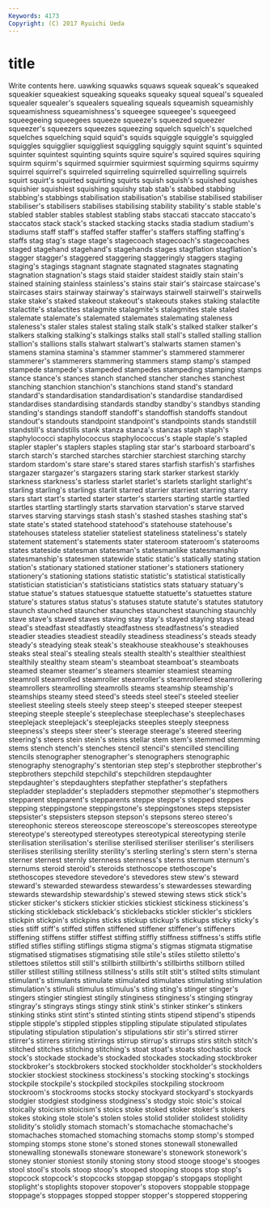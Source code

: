 ```yaml
---
Keywords: 4173 
Copyright: (C) 2017 Ryuichi Ueda
---
```


# title

Write contents here.
uawking squawks squaws squeak squeak's squeaked
squeakier squeakiest squeaking squeaks squeaky squeal squeal's squealed squealer squealer's
squealers squealing squeals squeamish squeamishly squeamishness squeamishness's squeegee squeegee's squeegeed
squeegeeing squeegees squeeze squeeze's squeezed squeezer squeezer's squeezers squeezes squeezing
squelch squelch's squelched squelches squelching squid squid's squids squiggle squiggle's
squiggled squiggles squigglier squiggliest squiggling squiggly squint squint's squinted squinter
squintest squinting squints squire squire's squired squires squiring squirm squirm's
squirmed squirmier squirmiest squirming squirms squirmy squirrel squirrel's squirreled squirreling
squirrelled squirrelling squirrels squirt squirt's squirted squirting squirts squish squish's
squished squishes squishier squishiest squishing squishy stab stab's stabbed stabbing
stabbing's stabbings stabilisation stabilisation's stabilise stabilised stabiliser stabiliser's stabilisers stabilises
stabilising stability stability's stable stable's stabled stabler stables stablest stabling
stabs staccati staccato staccato's staccatos stack stack's stacked stacking stacks
stadia stadium stadium's stadiums staff staff's staffed staffer staffer's staffers
staffing staffing's staffs stag stag's stage stage's stagecoach stagecoach's stagecoaches
staged stagehand stagehand's stagehands stages stagflation stagflation's stagger stagger's staggered
staggering staggeringly staggers staging staging's stagings stagnant stagnate stagnated stagnates
stagnating stagnation stagnation's stags staid staider staidest staidly stain stain's
stained staining stainless stainless's stains stair stair's staircase staircase's staircases
stairs stairway stairway's stairways stairwell stairwell's stairwells stake stake's staked
stakeout stakeout's stakeouts stakes staking stalactite stalactite's stalactites stalagmite stalagmite's
stalagmites stale staled stalemate stalemate's stalemated stalemates stalemating staleness staleness's
staler stales stalest staling stalk stalk's stalked stalker stalker's stalkers
stalking stalking's stalkings stalks stall stall's stalled stalling stallion stallion's
stallions stalls stalwart stalwart's stalwarts stamen stamen's stamens stamina stamina's
stammer stammer's stammered stammerer stammerer's stammerers stammering stammers stamp stamp's
stamped stampede stampede's stampeded stampedes stampeding stamping stamps stance stance's
stances stanch stanched stancher stanches stanchest stanching stanchion stanchion's stanchions
stand stand's standard standard's standardisation standardisation's standardise standardised standardises standardising
standards standby standby's standbys standing standing's standings standoff standoff's standoffish
standoffs standout standout's standouts standpoint standpoint's standpoints stands standstill standstill's
standstills stank stanza stanza's stanzas staph staph's staphylococci staphylococcus staphylococcus's
staple staple's stapled stapler stapler's staplers staples stapling star star's
starboard starboard's starch starch's starched starches starchier starchiest starching starchy
stardom stardom's stare stare's stared stares starfish starfish's starfishes stargazer
stargazer's stargazers staring stark starker starkest starkly starkness starkness's starless
starlet starlet's starlets starlight starlight's starling starling's starlings starlit starred
starrier starriest starring starry stars start start's started starter starter's
starters starting startle startled startles startling startlingly starts starvation starvation's
starve starved starves starving starvings stash stash's stashed stashes stashing
stat's state state's stated statehood statehood's statehouse statehouse's statehouses stateless
statelier stateliest stateliness stateliness's stately statement statement's statements stater stateroom
stateroom's staterooms states stateside statesman statesman's statesmanlike statesmanship statesmanship's statesmen
statewide static static's statically stating station station's stationary stationed stationer
stationer's stationers stationery stationery's stationing stations statistic statistic's statistical statistically
statistician statistician's statisticians statistics stats statuary statuary's statue statue's statues
statuesque statuette statuette's statuettes stature stature's statures status status's statuses
statute statute's statutes statutory staunch staunched stauncher staunches staunchest staunching
staunchly stave stave's staved staves staving stay stay's stayed staying
stays stead stead's steadfast steadfastly steadfastness steadfastness's steadied steadier steadies
steadiest steadily steadiness steadiness's steads steady steady's steadying steak steak's
steakhouse steakhouse's steakhouses steaks steal steal's stealing steals stealth stealth's
stealthier stealthiest stealthily stealthy steam steam's steamboat steamboat's steamboats steamed
steamer steamer's steamers steamier steamiest steaming steamroll steamrolled steamroller steamroller's
steamrollered steamrollering steamrollers steamrolling steamrolls steams steamship steamship's steamships steamy
steed steed's steeds steel steel's steeled steelier steeliest steeling steels
steely steep steep's steeped steeper steepest steeping steeple steeple's steeplechase
steeplechase's steeplechases steeplejack steeplejack's steeplejacks steeples steeply steepness steepness's steeps
steer steer's steerage steerage's steered steering steering's steers stein stein's
steins stellar stem stem's stemmed stemming stems stench stench's stenches
stencil stencil's stencilled stencilling stencils stenographer stenographer's stenographers stenographic stenography
stenography's stentorian step step's stepbrother stepbrother's stepbrothers stepchild stepchild's stepchildren
stepdaughter stepdaughter's stepdaughters stepfather stepfather's stepfathers stepladder stepladder's stepladders stepmother
stepmother's stepmothers stepparent stepparent's stepparents steppe steppe's stepped steppes stepping
steppingstone steppingstone's steppingstones steps stepsister stepsister's stepsisters stepson stepson's stepsons
stereo stereo's stereophonic stereos stereoscope stereoscope's stereoscopes stereotype stereotype's stereotyped
stereotypes stereotypical stereotyping sterile sterilisation sterilisation's sterilise sterilised steriliser steriliser's
sterilisers sterilises sterilising sterility sterility's sterling sterling's stern stern's sterna
sterner sternest sternly sternness sternness's sterns sternum sternum's sternums steroid
steroid's steroids stethoscope stethoscope's stethoscopes stevedore stevedore's stevedores stew stew's
steward steward's stewarded stewardess stewardess's stewardesses stewarding stewards stewardship stewardship's
stewed stewing stews stick stick's sticker sticker's stickers stickier stickies
stickiest stickiness stickiness's sticking stickleback stickleback's sticklebacks stickler stickler's sticklers
stickpin stickpin's stickpins sticks stickup stickup's stickups sticky sticky's sties
stiff stiff's stiffed stiffen stiffened stiffener stiffener's stiffeners stiffening stiffens
stiffer stiffest stiffing stiffly stiffness stiffness's stiffs stifle stifled stifles
stifling stiflings stigma stigma's stigmas stigmata stigmatise stigmatised stigmatises stigmatising
stile stile's stiles stiletto stiletto's stilettoes stilettos still still's stillbirth
stillbirth's stillbirths stillborn stilled stiller stillest stilling stillness stillness's stills
stilt stilt's stilted stilts stimulant stimulant's stimulants stimulate stimulated stimulates
stimulating stimulation stimulation's stimuli stimulus stimulus's sting sting's stinger stinger's
stingers stingier stingiest stingily stinginess stinginess's stinging stingray stingray's stingrays
stings stingy stink stink's stinker stinker's stinkers stinking stinks stint
stint's stinted stinting stints stipend stipend's stipends stipple stipple's stippled
stipples stippling stipulate stipulated stipulates stipulating stipulation stipulation's stipulations stir
stir's stirred stirrer stirrer's stirrers stirring stirrings stirrup stirrup's stirrups
stirs stitch stitch's stitched stitches stitching stitching's stoat stoat's stoats
stochastic stock stock's stockade stockade's stockaded stockades stockading stockbroker stockbroker's
stockbrokers stocked stockholder stockholder's stockholders stockier stockiest stockiness stockiness's stocking
stocking's stockings stockpile stockpile's stockpiled stockpiles stockpiling stockroom stockroom's stockrooms
stocks stocky stockyard stockyard's stockyards stodgier stodgiest stodginess stodginess's stodgy
stoic stoic's stoical stoically stoicism stoicism's stoics stoke stoked stoker
stoker's stokers stokes stoking stole stole's stolen stoles stolid stolider
stolidest stolidity stolidity's stolidly stomach stomach's stomachache stomachache's stomachaches stomached
stomaching stomachs stomp stomp's stomped stomping stomps stone stone's stoned
stones stonewall stonewalled stonewalling stonewalls stoneware stoneware's stonework stonework's stoney
stonier stoniest stonily stoning stony stood stooge stooge's stooges stool
stool's stools stoop stoop's stooped stooping stoops stop stop's stopcock
stopcock's stopcocks stopgap stopgap's stopgaps stoplight stoplight's stoplights stopover stopover's
stopovers stoppable stoppage stoppage's stoppages stopped stopper stopper's stoppered stoppering
